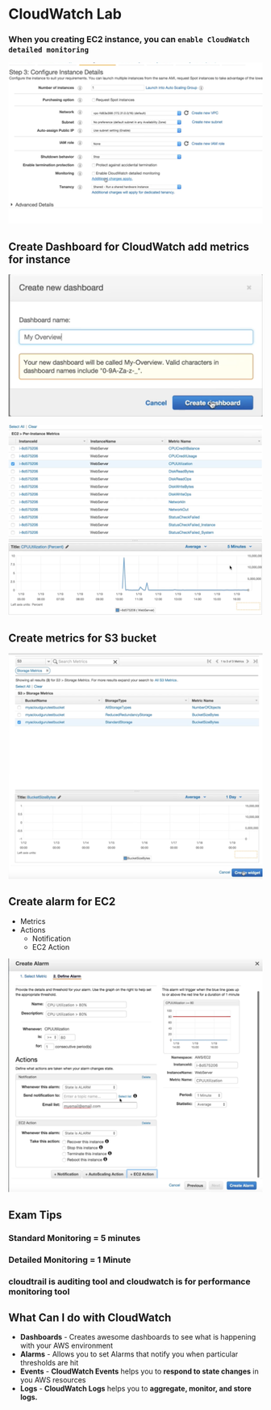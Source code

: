 # CloudWatch Lab

### When you creating EC2 instance, you can `enable CloudWatch detailed monitoring`

![Alt Image Text](images/8_1.jpg "body image")


## Create Dashboard for CloudWatch add metrics for instance

![Alt Image Text](images/8_2.jpg "body image")


![Alt Image Text](images/8_3.jpg "body image")

## Create metrics for S3 bucket

![Alt Image Text](images/8_4.jpg "body image")


## Create alarm for EC2 

* Metrics
* Actions
  * Notification
  * EC2 Action

![Alt Image Text](images/8_5.jpg "body image")


## Exam Tips

### Standard Monitoring = 5 minutes
### Detailed Monitoring = 1 Minute
### cloudtrail is auditing tool and cloudwatch is for performance monitoring tool



## What Can I do with CloudWatch

* **Dashboards** - Creates awesome dashboards to see what is happening with your AWS environment
* **Alarms** - Allows you to set Alarms that notify you when particular thresholds are hit
* **Events** - **CloudWatch Events** helps you to **respond to state changes** in you AWS resources 
* **Logs** - **CloudWatch Logs** helps you to **aggregate, monitor, and store logs.**




